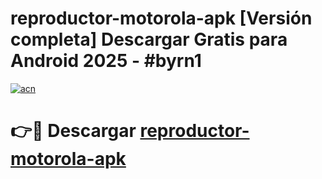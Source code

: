 # reproductor-motorola-apk  [Versión completa] Descargar Gratis para Android 2025 - #byrn1

[![acn](https://github.com/user-attachments/assets/0f9c940e-d8b0-45ae-aac7-cd30a18b3e1c)](https://apps.freeplayer.one?title=reproductor-motorola-apk&ref=9F)

# 👉🔴 Descargar [reproductor-motorola-apk](https://apps.freeplayer.one?title=reproductor-motorola-apk&ref=9F)